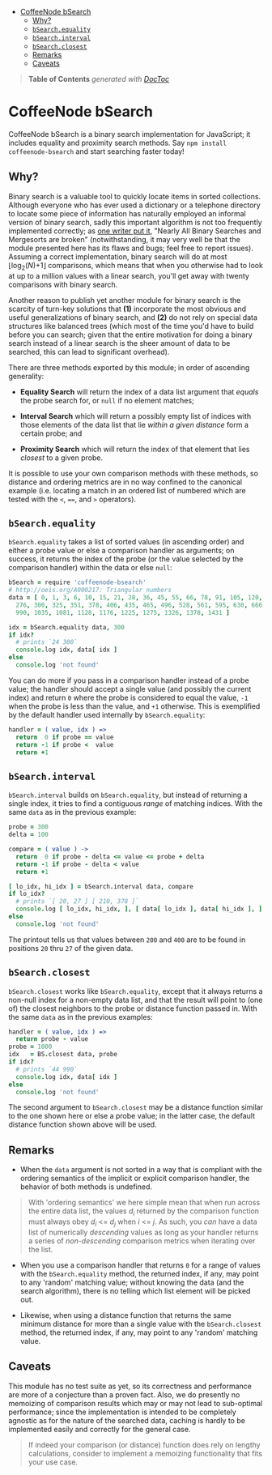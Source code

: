 

- [CoffeeNode bSearch](#coffeenode-bsearch)
	- [Why?](#why)
	- [`bSearch.equality`](#bsearchequality)
	- [`bSearch.interval`](#bsearchinterval)
	- [`bSearch.closest`](#bsearchclosest)
	- [Remarks](#remarks)
	- [Caveats](#caveats)

> **Table of Contents**  *generated with [DocToc](http://doctoc.herokuapp.com/)*


# CoffeeNode bSearch

CoffeeNode bSearch is a binary search implementation for JavaScript; it includes equality and proximity
search methods. Say `npm install coffeenode-bsearch` and start searching faster today!

## Why?

Binary search is a valuable tool to quickly locate items in sorted collections. Although everyone who has
ever used a dictionary or a telephone directory to locate some piece of information has naturally employed
an informal version of binary search, sadly this important algorithm is not too frequently implemented correctly;
as [one writer put it](http://googleresearch.blogspot.de/2006/06/extra-extra-read-all-about-it-nearly.html),
"Nearly All Binary Searches and Mergesorts are broken" (notwithstanding, it may very well be that the
module presented here has its flaws and bugs; feel free to report issues). Assuming a correct
implementation, binary search will do at most ⌊log<sub>2</sub>(*N*)+1⌋ comparisons, which means that when
you otherwise had to look at up to a million values with a linear search, you'll get away with twenty
comparisons with binary search.

Another reason to publish yet another module for binary search is the scarcity of turn-key solutions that
**(1)** incorporate the most obvious and useful generalizations of binary search, and **(2)** do not rely
on special data structures like balanced trees (which most of the time you'd have to build before you can
search; given that the entire motivation for doing a binary search instead of a linear search is the sheer
amount of data to be searched, this can lead to significant overhead).

There are three methods exported by this module; in order of ascending generality:

* **Equality Search** will return the index of a data list argument that *equals* the probe search for, or
`null` if no element matches;

* **Interval Search** which will return a possibly empty list of indices with those elements of the data
list that lie *within a given distance* form a certain probe; and

* **Proximity Search** which will return the index of that element that lies *closest* to a given probe.

It is possible to use your own comparison methods with these methods, so distance and ordering metrics
are in no way confined to the canonical example (i.e. locating a match in an ordered list of numbered which
are tested with the `<`, `==`, and `>` operators).


## `bSearch.equality`

`bSearch.equality` takes a list of sorted values (in ascending order) and either a probe value or else a
comparison handler as arguments; on success, it returns the index of the probe (or the value selected by the
comparison handler) within the data or else `null`:

````coffeescript
bSearch = require 'coffeenode-bsearch'
# http://oeis.org/A000217: Triangular numbers
data = [ 0, 1, 3, 6, 10, 15, 21, 28, 36, 45, 55, 66, 78, 91, 105, 120, 136, 153, 171, 190, 210, 231, 253,
  276, 300, 325, 351, 378, 406, 435, 465, 496, 528, 561, 595, 630, 666, 703, 741, 780, 820, 861, 903, 946,
  990, 1035, 1081, 1128, 1176, 1225, 1275, 1326, 1378, 1431 ]

idx = bSearch.equality data, 300
if idx?
  # prints `24 300`
  console.log idx, data[ idx ]
else
  console.log 'not found'
````

You can do more if you pass in a comparison handler instead of a probe value; the handler should accept
a single value (and possibly the current index) and return `0` where the probe is considered to equal the
value, `-1` when the probe is less than the value, and `+1` otherwise. This is exemplified by the default
handler used internally by `bSearch.equality`:

````coffeescript
handler = ( value, idx ) =>
  return  0 if probe == value
  return -1 if probe <  value
  return +1
````

## `bSearch.interval`

`bSearch.interval` builds on `bSearch.equality`, but instead of returning a single index, it tries to find
a contiguous *range* of matching indices. With the same `data` as in the previous example:

````coffeescript
probe = 300
delta = 100

compare = ( value ) ->
  return  0 if probe - delta <= value <= probe + delta
  return -1 if probe - delta < value
  return +1

[ lo_idx, hi_idx ] = bSearch.interval data, compare
if lo_idx?
  # prints `[ 20, 27 ] [ 210, 378 ]`
  console.log [ lo_idx, hi_idx, ], [ data[ lo_idx ], data[ hi_idx ], ]
else
  console.log 'not found'
````

The printout tells us that values between `200` and `400` are to be found in positions `20` thru `27` of the
given data.

## `bSearch.closest`

`bSearch.closest` works like `bSearch.equality`, except that it always returns a non-null index for a
non-empty data list, and that the result will point to (one of) the closest neighbors to the probe or
distance function passed in. With the same `data` as in the previous examples:

````coffeescript
handler = ( value, idx ) =>
  return probe - value
probe = 1000
idx   = BS.closest data, probe
if idx?
  # prints `44 990`
  console.log idx, data[ idx ]
else
  console.log 'not found'
````

The second argument to `bSearch.closest` may be a distance function similar to the one shown here or else
a probe value; in the latter case, the default distance function shown above will be used.

## Remarks

* When the `data` argument is not sorted in a way that is compliant with the ordering semantics of the
implicit or explicit comparison handler, the behavior of both methods is undefined.

> With 'ordering semantics' we here simple mean that when run across the entire data list, the values
> *d*<sub>*i*</sub> returned by the comparison function must always obey
> *d*<sub>*i*</sub> <= *d*<sub>*j*</sub> when *i* <= *j*.
> As such, you *can* have a data list of numerically *descending* values
> as long as your handler returns a series of *non-descending* comparison metrics when iterating over the list.

* When you use a comparison handler that returns `0` for a range of values with the `bSearch.equality`
method, the returned index, if any, may point to any 'random' matching value; without  knowing the data (and
the search algorithm), there is no telling which list element will be picked out.

* Likewise, when using a distance function that returns the same minimum distance for more than a single
value with the `bSearch.closest` method, the returned index, if any, may point to any 'random' matching
value.

## Caveats

This module has no test suite as yet, so its correctness and performance are more of a conjecture than a
proven fact. Also, we do presently no memoizing of comparison results which may or may not lead to
sub-optimal performance; since the implementation is intended to be completely agnostic as for the nature
of the searched data, caching is hardly to be implemented easily and correctly for the general case.

> If indeed your comparison (or distance) function does rely on lengthy calculations, consider to implement
> a memoizing functionality that fits your use case.





